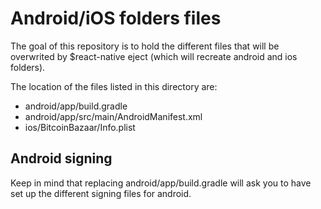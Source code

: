 #  Android/iOS folders files

The goal of this repository is to hold the different files that will be overwrited by $react-native eject (which will recreate android and ios folders). 

The location of the files listed in this directory are:
* android/app/build.gradle
* android/app/src/main/AndroidManifest.xml
* ios/BitcoinBazaar/Info.plist

## Android signing
Keep in mind that replacing android/app/build.gradle will ask you to have set up the different signing files for android. 

